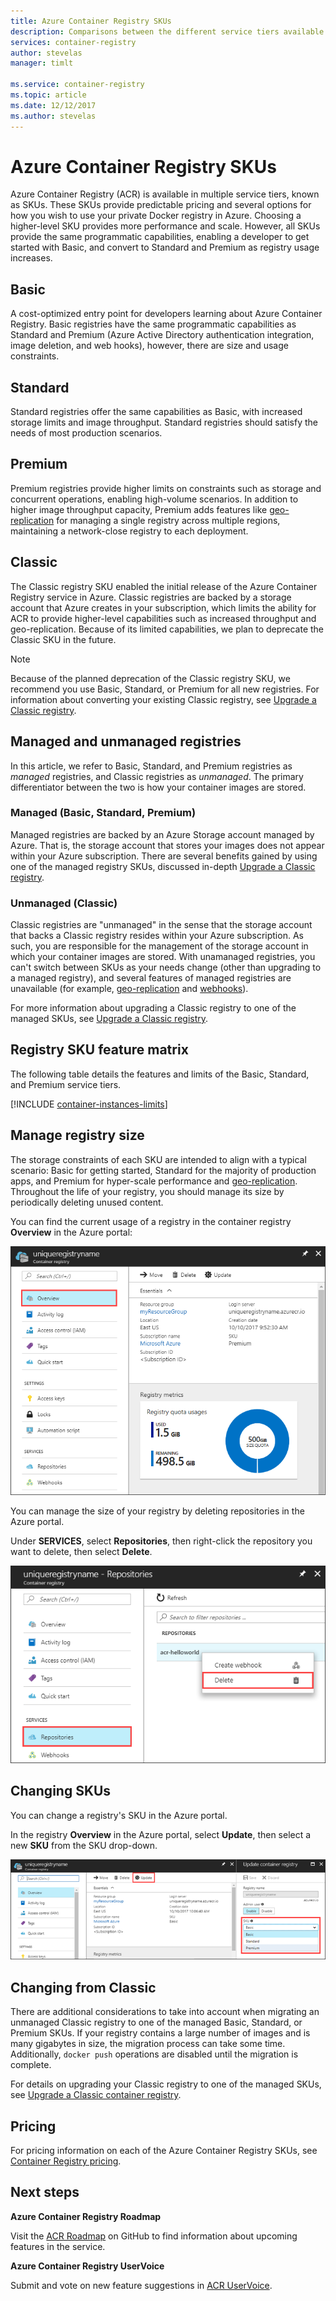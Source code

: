 ```yaml
---
title: Azure Container Registry SKUs
description: Comparisons between the different service tiers available in Azure Container Registry
services: container-registry
author: stevelas
manager: timlt

ms.service: container-registry
ms.topic: article
ms.date: 12/12/2017
ms.author: stevelas
---
```


# Azure Container Registry SKUs

Azure Container Registry (ACR) is available in multiple service tiers, known as SKUs. These SKUs provide predictable pricing and several options for how you wish to use your private Docker registry in Azure. Choosing a higher-level SKU provides more performance and scale. However, all SKUs provide the same programmatic capabilities, enabling a developer to get started with Basic, and convert to Standard and Premium as registry usage increases.

## Basic
A cost-optimized entry point for developers learning about Azure Container Registry. Basic registries have the same programmatic capabilities as Standard and Premium (Azure Active Directory authentication integration, image deletion, and web hooks), however, there are size and usage constraints.

## Standard
Standard registries offer the same capabilities as Basic, with increased storage limits and image throughput. Standard registries should satisfy the needs of most production scenarios.

## Premium
Premium registries provide higher limits on constraints such as storage and concurrent operations, enabling high-volume scenarios. In addition to higher image throughput capacity, Premium adds features like [geo-replication](container-registry-geo-replication.md) for managing a single registry across multiple regions, maintaining a network-close registry to each deployment.

## Classic
The Classic registry SKU enabled the initial release of the Azure Container Registry service in Azure. Classic registries are backed by a storage account that Azure creates in your subscription, which limits the ability for ACR to provide higher-level capabilities such as increased throughput and geo-replication. Because of its limited capabilities, we plan to deprecate the Classic SKU in the future.

> [!NOTE]
> Because of the planned deprecation of the Classic registry SKU, we recommend you use Basic, Standard, or Premium for all new registries. For information about converting your existing Classic registry, see [Upgrade a Classic registry](container-registry-upgrade.md).
>

## Managed and unmanaged registries

In this article, we refer to Basic, Standard, and Premium registries as *managed* registries, and Classic registries as *unmanaged*. The primary differentiator between the two is how your container images are stored.

### Managed (Basic, Standard, Premium)

Managed registries are backed by an Azure Storage account managed by Azure. That is, the storage account that stores your images does not appear within your Azure subscription. There are several benefits gained by using one of the managed registry SKUs, discussed in-depth [Upgrade a Classic registry](container-registry-upgrade.md).

### Unmanaged (Classic)

Classic registries are "unmanaged" in the sense that the storage account that backs a Classic registry resides within your Azure subscription. As such, you are responsible for the management of the storage account in which your container images are stored. With unamanaged registries, you can't switch between SKUs as your needs change (other than upgrading to a managed registry), and several features of managed registries are unavailable (for example, [geo-replication](container-registry-geo-replication.md) and [webhooks](container-registry-webhook.md)).

For more information about upgrading a Classic registry to one of the managed SKUs, see [Upgrade a Classic registry](container-registry-upgrade.md).

## Registry SKU feature matrix

The following table details the features and limits of the Basic, Standard, and Premium service tiers.

[!INCLUDE [container-instances-limits](../../includes/container-registry-limits.md)]

## Manage registry size
The storage constraints of each SKU are intended to align with a typical scenario: Basic for getting started, Standard for the majority of production apps, and Premium for hyper-scale performance and [geo-replication](container-registry-geo-replication.md). Throughout the life of your registry, you should manage its size by periodically deleting unused content.

You can find the current usage of a registry in the container registry **Overview** in the Azure portal:

![Registry usage information in the Azure portal](media/container-registry-skus/registry-overview-quotas.png)

You can manage the size of your registry by deleting repositories in the Azure portal.

Under **SERVICES**, select **Repositories**, then right-click the repository you want to delete, then select **Delete**.

![Delete a repository in the Azure portal](media/container-registry-skus/delete-repository-portal.png)

## Changing SKUs

You can change a registry's SKU in the Azure portal.

In the registry **Overview** in the Azure portal, select **Update**, then select a new **SKU** from the SKU drop-down.

![Update container registry SKU in Azure portal](media/container-registry-skus/update-registry-sku.png)

## Changing from Classic

There are additional considerations to take into account when migrating an unmanaged Classic registry to one of the managed Basic, Standard, or Premium SKUs. If your registry contains a large number of images and is many gigabytes in size, the migration process can take some time. Additionally, `docker push` operations are disabled until the migration is complete.

For details on upgrading your Classic registry to one of the managed SKUs, see [Upgrade a Classic container registry](container-registry-upgrade.md).

## Pricing

For pricing information on each of the Azure Container Registry SKUs, see [Container Registry pricing](https://azure.microsoft.com/pricing/details/container-registry/).

## Next steps

**Azure Container Registry Roadmap**

Visit the [ACR Roadmap](https://aka.ms/acr/roadmap) on GitHub to find information about upcoming features in the service.

**Azure Container Registry UserVoice**

Submit and vote on new feature suggestions in [ACR UserVoice](https://feedback.azure.com/forums/903958-azure-container-registry).